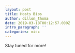 ```yaml
---
layout: post
title: Hosts Bios
author: dillon_thoma
date: 2019-03-18T00:12:57.000Z
intro_paragraph: ''
categories: misc
---
```


Stay tuned for more!

